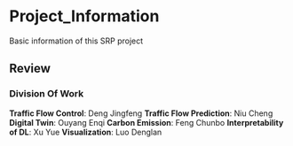 # Project_Information
Basic information of this SRP project

## Review
### Division Of Work
  **Traffic Flow Control**: Deng Jingfeng
  **Traffic Flow Prediction**: Niu Cheng
  **Digital Twin**: Ouyang Enqi
  **Carbon Emission**: Feng Chunbo
  **Interpretability of DL**: Xu Yue
  **Visualization**: Luo Denglan
